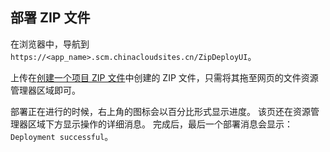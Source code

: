 ## <a name="deploy-zip-file"></a>部署 ZIP 文件

在浏览器中，导航到 `https://<app_name>.scm.chinacloudsites.cn/ZipDeployUI`。

上传在[创建一个项目 ZIP 文件](#create-a-project-zip-file)中创建的 ZIP 文件，只需将其拖至网页的文件资源管理器区域即可。

部署正在进行的时候，右上角的图标会以百分比形式显示进度。 该页还在资源管理器区域下方显示操作的详细消息。 完成后，最后一个部署消息会显示：`Deployment successful`。

